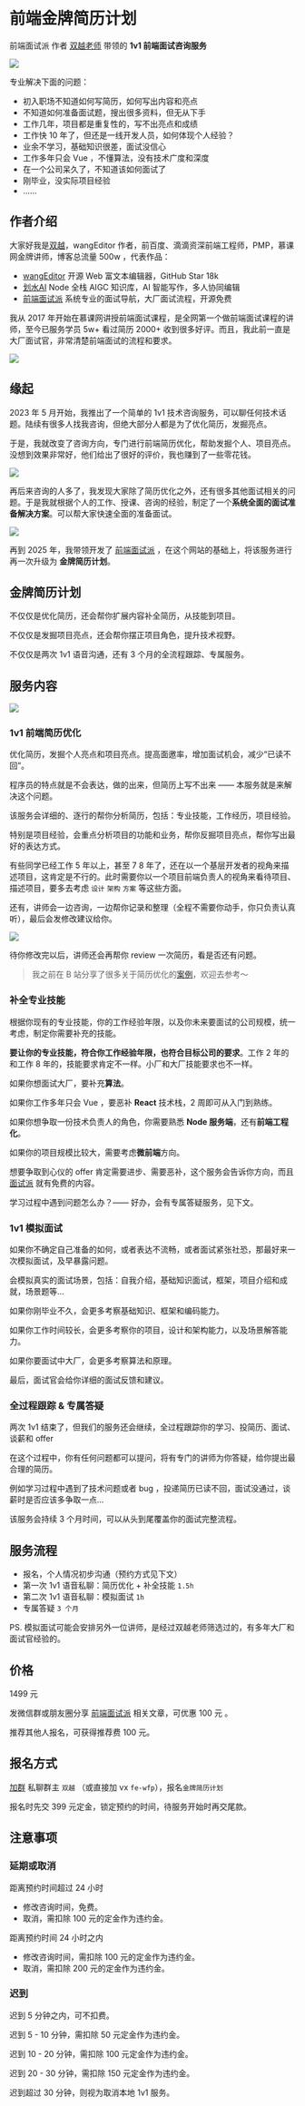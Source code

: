 # 前端金牌简历计划

前端面试派 作者 [双越老师](https://juejin.cn/user/1714893868765373) 带领的 **1v1 前端面试咨询服务**

![](../imgs/1v1/banner.png)

专业解决下面的问题：

- 初入职场不知道如何写简历，如何写出内容和亮点
- 不知道如何准备面试题，搜出很多资料，但无从下手
- 工作几年，项目都是重复性的，写不出亮点和成绩
- 工作快 10 年了，但还是一线开发人员，如何体现个人经验？
- 业余不学习，基础知识很差，面试没信心
- 工作多年只会 Vue ，不懂算法，没有技术广度和深度
- 在一个公司呆久了，不知道该如何面试了
- 刚毕业，没实际项目经验
- ......

## 作者介绍

大家好我是[双越](https://juejin.cn/user/1714893868765373)，wangEditor 作者，前百度、滴滴资深前端工程师，PMP，慕课网金牌讲师，博客总流量 500w ，代表作品：

- [wangEditor](https://www.wangeditor.com/) 开源 Web 富文本编辑器，GitHub Star 18k
- [划水AI](https://www.huashuiai.com/) Node 全栈 AIGC 知识库，AI 智能写作，多人协同编辑
- [前端面试派](https://www.mianshipai.com/) 系统专业的面试导航，大厂面试流程，开源免费

我从 2017 年开始在慕课网讲授前端面试课程，是全网第一个做前端面试课程的讲师，至今已服务学员 5w+ 看过简历 2000+ 收到很多好评。而且，我此前一直是大厂面试官，非常清楚前端面试的流程和要求。

![](../imgs/1v1/course_evaluation.png)

## 缘起

2023 年 5 月开始，我推出了一个简单的 1v1 技术咨询服务，可以聊任何技术话题。陆续有很多人找我咨询，但绝大部分人都是为了优化简历，发掘亮点。

于是，我就改变了咨询方向，专门进行前端简历优化，帮助发掘个人、项目亮点。没想到效果非常好，他们给出了很好的评价，我也赚到了一些零花钱。

![](../imgs/1v1/service_evaluation1.webp)

再后来咨询的人多了，我发现大家除了简历优化之外，还有很多其他面试相关的问题。于是我就根据个人的工作、授课、咨询的经验，制定了一个**系统全面的面试准备解决方案**。可以帮大家快速全面的准备面试。

![](../imgs/1v1/service_evaluation2.png)

再到 2025 年，我带领开发了 [前端面试派](https://www.mianshipai.com/) ，在这个网站的基础上，将该服务进行再一次升级为 **金牌简历计划**。

## 金牌简历计划

不仅仅是优化简历，还会帮你扩展内容补全简历，从技能到项目。

不仅仅是发掘项目亮点，还会帮你摆正项目角色，提升技术视野。

不仅仅是两次 1v1 语音沟通，还有 3 个月的全流程跟踪、专属服务。

## 服务内容

![](../imgs/1v1/mind-map.png)

### 1v1 前端简历优化

优化简历，发掘个人亮点和项目亮点。提高面邀率，增加面试机会，减少“已读不回”。

程序员的特点就是不会表达，做的出来，但简历上写不出来 —— 本服务就是来解决这个问题。

该服务会详细的、逐行的帮你分析简历，包括：专业技能，工作经历，项目经验。

特别是项目经验，会重点分析项目的功能和业务，帮你反掘项目亮点，帮你写出最好的表达方式。

有些同学已经工作 5 年以上，甚至 7 8 年了，还在以一个基层开发者的视角来描述项目，这肯定是不行的。此时需要你以一个项目前端负责人的视角来看待项目、描述项目，要多去考虑 `设计` `架构` `方案` 等这些方面。

还有，讲师会一边咨询，一边帮你记录和整理（全程不需要你动手，你只负责认真听），最后会发修改建议给你。

![](../imgs/1v1/suggest.png)

待你修改完以后，讲师还会再帮你 review 一次简历，看是否还有问题。

> 我之前在 B 站分享了很多关于简历优化的[案例](https://www.bilibili.com/list/697803545/?sid=3349286&oid=113976721539637&bvid=BV1rwNReZEB1)，欢迎去参考～

### 补全专业技能

根据你现有的专业技能，你的工作经验年限，以及你未来要面试的公司规模，统一考虑，制定你需要补充的技能。

**要让你的专业技能，符合你工作经验年限，也符合目标公司的要求**。工作 2 年的和工作 8 年的，技能要求肯定不一样。小厂和大厂技能要求也不一样。

如果你想面试大厂，要补充**算法**。

如果你工作多年只会 Vue ，要恶补 **React** 技术栈，2 周即可从入门到熟练。

如果你想争取一份技术负责人的角色，你需要熟悉 **Node 服务端**，还有**前端工程化**。

如果你的项目规模比较大，需要考虑**微前端**方向。

想要争取到心仪的 offer 肯定需要进步、需要恶补，这个服务会告诉你方向，而且 [面试派](https://www.mianshipai.com/) 就有免费的内容。

学习过程中遇到问题怎么办？—— 好办，会有专属答疑服务，见下文。

### 1v1 模拟面试

如果你不确定自己准备的如何，或者表达不流畅，或者面试紧张社恐，那最好来一次模拟面试，及早暴露问题。

会模拟真实的面试场景，包括：自我介绍，基础知识面试，框架，项目介绍和成就，场景题等...

如果你刚毕业不久，会更多考察基础知识、框架和编码能力。

如果你工作时间较长，会更多考察你的项目，设计和架构能力，以及场景解答能力。

如果你要面试中大厂，会更多考察算法和原理。

最后，面试官会给你详细的面试反馈和建议。

### 全过程跟踪 & 专属答疑

两次 1v1 结束了，但我们的服务还会继续，全过程跟踪你的学习、投简历、面试、谈薪和 offer

在这个过程中，你有任何问题都可以提问，将有专门的讲师为你答疑，给你提出最合理的简历。

例如学习过程中遇到了技术问题或者 bug ，投递简历已读不回，面试没通过，谈薪时是否应该多争取一点...

该服务会持续 3 个月时间，可以从头到尾覆盖你的面试完整流程。

## 服务流程

- 报名，个人情况初步沟通（预约方式见下文）
- 第一次 1v1 语音私聊：简历优化 + 补全技能 `1.5h`
- 第二次 1v1 语音私聊：模拟面试 `1h`
- 专属答疑 `3 个月`

PS. 模拟面试可能会安排另外一位讲师，是经过双越老师筛选过的，有多年大厂和面试官经验的。

## 价格

1499 元

发微信群或朋友圈分享 [前端面试派](https://www.mianshipai.com/) 相关文章，可优惠 100 元 。

推荐其他人报名，可获得推荐费 100 元。

## 报名方式

[加群](/docs/services/group.md) 私聊群主 `双越` （或直接加 vx `fe-wfp`），报名`金牌简历计划`

报名时先交 399 元定金，锁定预约的时间，待服务开始时再交尾款。

## 注意事项

### 延期或取消

距离预约时间超过 24 小时

- 修改咨询时间，免费。
- 取消，需扣除 100 元的定金作为违约金。

距离预约时间 24 小时之内

- 修改咨询时间，需扣除 100 元的定金作为违约金。
- 取消，需扣除 200 元的定金作为违约金。

### 迟到

迟到 5 分钟之内，可不扣费。

迟到 5 - 10 分钟，需扣除 50 元定金作为违约金。

迟到 10 - 20 分钟，需扣除 100 元定金作为违约金。

迟到 20 - 30 分钟，需扣除 150 元定金作为违约金。

迟到超过 30 分钟，则视为取消本地 1v1 服务。
